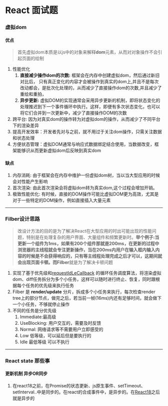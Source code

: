 # React 面试题

### 虚拟dom

#### 优点

 > 首先虚拟dom本质是以js中的对象来解释**dom**元素，从而对对象操作不会引起页面的绘制  

 1. 性能优化
       1. **直接减少操作dom的次数:** 框架会在内存中创建虚拟dom，然后通过新旧对比后，  只有真正变化的内容才会被操作到真实的dom上,并且不是每次改动都会，是批次化处理的，从而减少了直接操作dom的次数,并且减少了重绘和重拍，
       2. **异步更新:** 虚拟DOM的实现通常会采用异步更新的机制，即将状态变化的处理推迟到下一个事件循环中执行。这样，即便有多次状态变化，也可以将它们合并到一次更新中，减少了直接操作DOM的次数
 2. 跨平台: 因为对真实dom的操作转为对虚拟dom的操作，从而减少了不同平台下的渲染差异
 3. 提高开发效率：开发者先对与之前，就不用过于关注dom操作，只需关注数据和状态处理
 4. 方便状态管理：虚拟DOM通常与响应式数据绑定结合使用，当数据改变，框架能够识从而更新虚拟dom后反映到真实dom

#### 缺点

  1. 内存消耗: 由于框架会在内存中维护一份虚拟dom树，当以当大型应用的时候会对性能产生影响
  2. 首次渲染: 由此首次渲染会将虚拟dom转为真实dom,这个过程会增加开销。
  3. 极致性能优化: 有时候，直接的DOM操作可能比虚拟DOM更为高效，尤其是对于一些特定的DOM操作，例如直接插入大量元素

***

### Filber设计思路

> 改设计方法的目的是为了解决React在大型应用的时出可能出现的性能问题，特别是在处理复杂的用户界面、大量组件和频繁更新时。**举个例子:**当更新一个组件为1ms，如果有200个组件那就是200ms，在更新的过程中浏览器的主线程就会专注更新操作，当在200ms内用户在输入框内输入内容的时候是不会获得响应的，只有等主线程处理完成之后才可以，这期间就会出现页面卡顿。而**Filber**就是为了解决卡顿问题

  1. 实现了基于优先级和[requestIdLeCallback](https://developer.mozilla.org/zh-CN/docs/Web/API/Window/requestIdleCallback) 的循环任务调度算法，将渲染虚拟dom、diff任务拆分为多个小任务，这样可以随时进行终止、恢复，同时跟根据每个任务的优先级来执行任务
  2. Filber 是 **render/update** 分片，拆成多个小任务来执行，每次检查render tree上的部分节点，做完之后，若当前一帧(16ms)内还有足够时间，就会做下一个小任务，不够就停止操作
  3. 不同的任务是分优先级
     1. Immediate:最高级
     2. UseBlocking: 用户交互的，需要及时反馈
     3. Normal: 网络请求等不需要用户立即感受的
     4. Low 低等级，可以延后但是要执行的
     5. Idle 最低等级 可以不执行

***

### React state 那些事

#### 更新机制 异步OR同步
   1. 在react18之前，在Promise的状态更新、js原生事件、setTimeout、setInterval..中是同步的。在react的合成事件中，是异步的。在[React18](https://github.com/reactwg/react-18/discussions/21)之后就是异步的
